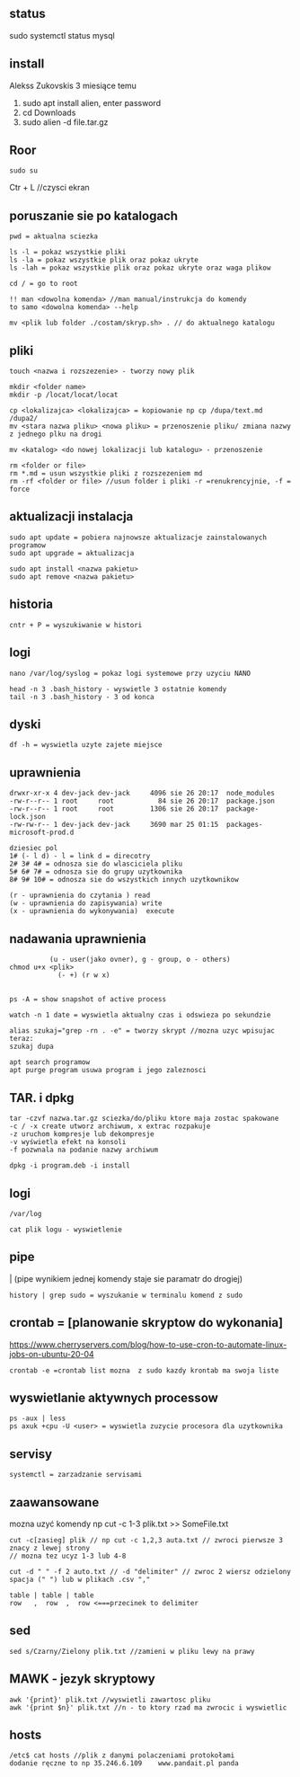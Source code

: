 ## status 
sudo systemctl status mysql

## install 

Alekss Zukovskis
3 miesiące temu
1. sudo apt install alien, enter password
2. cd Downloads
3. sudo alien -d file.tar.gz

## Roor
```
sudo su
```

Ctr + L //czysci ekran

## poruszanie sie po katalogach
```
pwd = aktualna sciezka

ls -l = pokaz wszystkie pliki
ls -la = pokaz wszystkie plik oraz pokaz ukryte
ls -lah = pokaz wszystkie plik oraz pokaz ukryte oraz waga plikow

cd / = go to root

!! man <dowolna komenda> //man manual/instrukcja do komendy
to samo <dowolna komenda> --help

mv <plik lub folder ./costam/skryp.sh> . // do aktualnego katalogu
```
## pliki
```
touch <nazwa i rozszezenie> - tworzy nowy plik

mkdir <folder name>
mkdir -p /locat/locat/locat

cp <lokalizajca> <lokalizajca> = kopiowanie np cp /dupa/text.md /dupa2/
mv <stara nazwa pliku> <nowa pliku> = przenoszenie pliku/ zmiana nazwy z jednego plku na drogi

mv <katalog> <do nowej lokalizacji lub katalogu> - przenoszenie

rm <folder or file>
rm *.md = usun wszystkie pliki z rozszezeniem md
rm -rf <folder or file> //usun folder i pliki -r =renukrencyjnie, -f = force

```

## aktualizacji instalacja
```
sudo apt update = pobiera najnowsze aktualizacje zainstalowanych programow
sudo apt upgrade = aktualizacja

sudo apt install <nazwa pakietu>
sudo apt remove <nazwa pakietu>
```

## historia
```
cntr + P = wyszukiwanie w histori
```

## logi
```
nano /var/log/syslog = pokaz logi systemowe przy uzyciu NANO

head -n 3 .bash_history - wyswietle 3 ostatnie komendy 
tail -n 3 .bash_history - 3 od konca
```

## dyski
```
df -h = wyswietla uzyte zajete miejsce
```

## uprawnienia

```
drwxr-xr-x 4 dev-jack dev-jack     4096 sie 26 20:17  node_modules
-rw-r--r-- 1 root     root           84 sie 26 20:17  package.json
-rw-r--r-- 1 root     root         1306 sie 26 20:17  package-lock.json
-rw-rw-r-- 1 dev-jack dev-jack     3690 mar 25 01:15  packages-microsoft-prod.d

dziesiec pol 
1# (- l d) - l = link d = direcotry
2# 3# 4# = odnosza sie do wlasciciela pliku 
5# 6# 7# = odnosza sie do grupy uzytkownika
8# 9# 10# = odnosza sie do wszystkich innych uzytkownikow
```
```
(r - uprawnienia do czytania ) read
(w - uprawnienia do zapisywania) write
(x - uprawnienia do wykonywania)  execute
```
## nadawania uprawnienia
```
          (u - user(jako ovner), g - group, o - others)
chmod u+x <plik>
            (- +) (r w x)
```

## 
```
ps -A = show snapshot of active process

watch -n 1 date = wyswietla aktualny czas i odswieza po sekundzie

alias szukaj="grep -rn . -e" = tworzy skrypt //mozna uzyc wpisujac teraz:
szukaj dupa

apt search programow
apt purge program usuwa program i jego zaleznosci
```

## TAR. i dpkg
```
tar -czvf nazwa.tar.gz sciezka/do/pliku ktore maja zostac spakowane
-c / -x create utworz archiwum, x extrac rozpakuje
-z uruchom kompresje lub dekompresje
-v wyświetla efekt na konsoli
-f pozwnala na podanie nazwy archiwum
```

```
dpkg -i program.deb -i install 
```

## logi
```
/var/log

cat plik logu - wyswietlenie
```

## pipe
  |   (pipe wynikiem jednej komendy staje sie paramatr do drogiej)
```
history | grep sudo = wyszukanie w terminalu komend z sudo
```

## crontab = [planowanie skryptow do wykonania]
https://www.cherryservers.com/blog/how-to-use-cron-to-automate-linux-jobs-on-ubuntu-20-04
```
crontab -e =crontab list mozna  z sudo kazdy krontab ma swoja liste
```

## wyswietlanie aktywnych processow
```
ps -aux | less
ps axuk +cpu -U <user> = wyswietla zuzycie procesora dla uzytkownika
```

## servisy
```
systemctl = zarzadzanie servisami
```

## zaawansowane
mozna uzyć komendy np cut -c 1-3 plik.txt >> SomeFile.txt
```
cut -c[zasieg] plik // np cut -c 1,2,3 auta.txt // zwroci pierwsze 3 znacy z lewej strony
// mozna tez ucyz 1-3 lub 4-8 

cut -d " " -f 2 auto.txt // -d "delimiter" // zwroc 2 wiersz odzielony spacja (" ") lub w plikach .csv "," 

table | table | table
row   ,  row  ,  row <===przecinek to delimiter
```
## sed
```
sed s/Czarny/Zielony plik.txt //zamieni w pliku lewy na prawy
```

## MAWK - jezyk skryptowy
```
awk '{print}' plik.txt //wyswietli zawartosc pliku
awk '{print $n}' plik.txt //n - to ktory rzad ma zwrocic i wyswietlic

```

## hosts
```
/etc$ cat hosts //plik z danymi polaczeniami protokołami
dodanie ręczne to np 35.246.6.109    www.pandait.pl panda
```